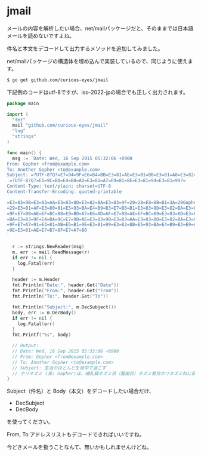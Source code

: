jmail
===========

メールの内容を解析したい場合、net/mailパッケージだと、そのままでは日本語メールを読めないですよね。

件名と本文をデコードして出力するメソッドを追加してみました。

net/mailパッケージの構造体を埋め込んで実装しているので、同じように使えます。

```bash
$ go get github.com/curious-eyes/jmail
```

下記例のコードはutf-8ですが、iso-2022-jpの場合でも正しく出力されます。

```go
package main

import (
  "fmt"
  mail "github.com/curious-eyes/jmail"
  "log"
  "strings"
)

func main() {
  msg := `Date: Wed, 16 Sep 2015 05:32:06 +0900
From: Gopher <from@example.com>
To: Another Gopher <to@example.com>
Subject: =?UTF-8?Q?=E7=94=9F=E6=B4=BB=E3=81=AE=E3=81=BB=E3=81=A8=E3=82=93=E3=81=A9=E3=82=92?=
 =?UTF-8?Q?=E5=9C=B0=E4=B8=AD=E3=81=A7=E9=81=8E=E3=81=94=E3=81=99?=
Content-Type: text/plain; charset=UTF-8
Content-Transfer-Encoding: quoted-printable

=E3=83=9B=E3=83=AA=E3=83=8D=E3=82=BA=E3=83=9F=20=28=E8=8B=B1=3A=20Gopher=
=29=E3=81=AF=E3=80=81=E5=93=BA=E4=B9=B3=E7=B6=B1=E3=83=8D=E3=82=BA=E3=83=
=9F=E7=9B=AE=EF=BC=88=E9=BD=A7=E6=AD=AF=E7=9B=AE=EF=BC=89=E3=83=8D=E3=82=
=BA=E3=83=9F=E4=BA=9C=E7=9B=AE=E3=83=9B=E3=83=AA=E3=83=8D=E3=82=BA=E3=83=
=9F=E7=A7=91=E3=81=AB=E5=B1=9E=E3=81=99=E3=82=8B=E5=93=BA=E4=B9=B3=E9=A1=
=9E=E3=81=AE=E7=B7=8F=E7=A7=B0
`

  r := strings.NewReader(msg)
  m, err := mail.ReadMessage(r)
  if err != nil {
    log.Fatal(err)
  }

  header := m.Header
  fmt.Println("Date:", header.Get("Date"))
  fmt.Println("From:", header.Get("From"))
  fmt.Println("To:", header.Get("To"))

  fmt.Println("Subject:", m.DecSubject())
  body, err := m.DecBody()
  if err != nil {
    log.Fatal(err)
  }
  fmt.Printf("%s", body)

  // Output:
  // Date: Wed, 16 Sep 2015 05:32:06 +0900
  // From: Gopher <from@example.com>
  // To: Another Gopher <to@example.com>
  // Subject: 生活のほとんどを地中で過ごす
  // ホリネズミ (英: Gopher)は、哺乳綱ネズミ目（齧歯目）ネズミ亜目ホリネズミ科に属する哺乳類の総称
}

```

Subject（件名）と Body（本文）をデコードしたい場合だけ、
- DecSubject
- DecBody

を使ってください。

From, To アドレスリストもデコードできればいいですね。

今どきメールを扱うことなんて、無いかもしれませんけどね。
